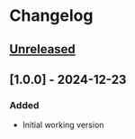 # Changelog

## [Unreleased]

## [1.0.0] - 2024-12-23

### Added

- Initial working version

[Unreleased]: https://github.com/hpalma/intellij-domain-translator/compare/v1.0...HEAD
[1.0]: https://github.com/hpalma/intellij-domain-translator/commits/v1.0
